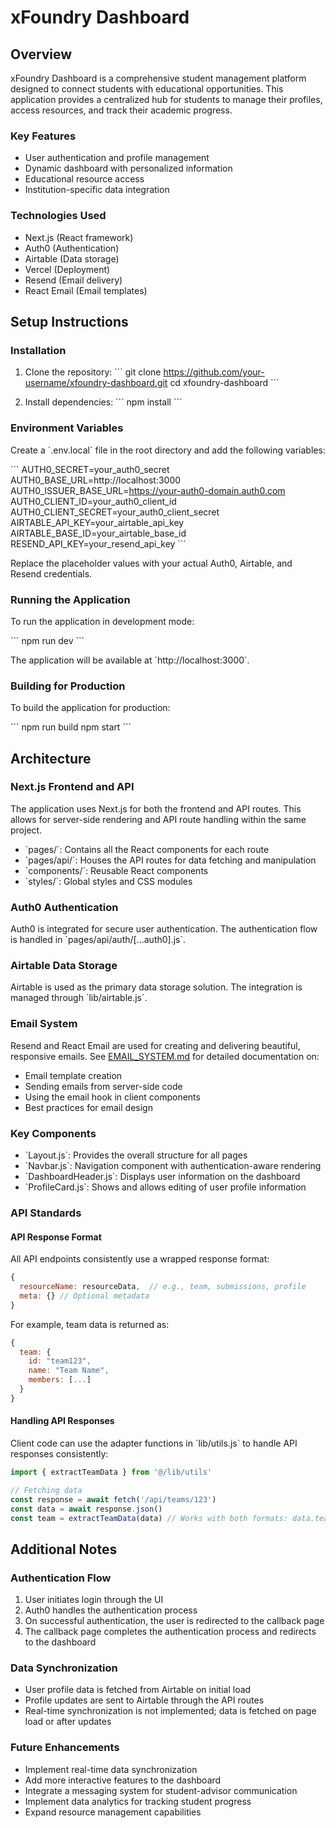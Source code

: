 # xFoundry Dashboard 

## Overview

xFoundry Dashboard is a comprehensive student management platform designed to connect students with educational opportunities. This application provides a centralized hub for students to manage their profiles, access resources, and track their academic progress.

### Key Features

- User authentication and profile management
- Dynamic dashboard with personalized information
- Educational resource access
- Institution-specific data integration

### Technologies Used

- Next.js (React framework)
- Auth0 (Authentication)
- Airtable (Data storage)
- Vercel (Deployment)
- Resend (Email delivery)
- React Email (Email templates)

## Setup Instructions 

### Installation

1. Clone the repository:
   \`\`\`
   git clone https://github.com/your-username/xfoundry-dashboard.git
   cd xfoundry-dashboard
   \`\`\`

2. Install dependencies:
   \`\`\`
   npm install
   \`\`\`

### Environment Variables

Create a \`.env.local\` file in the root directory and add the following variables:

\`\`\`
AUTH0_SECRET=your_auth0_secret
AUTH0_BASE_URL=http://localhost:3000
AUTH0_ISSUER_BASE_URL=https://your-auth0-domain.auth0.com
AUTH0_CLIENT_ID=your_auth0_client_id
AUTH0_CLIENT_SECRET=your_auth0_client_secret
AIRTABLE_API_KEY=your_airtable_api_key
AIRTABLE_BASE_ID=your_airtable_base_id
RESEND_API_KEY=your_resend_api_key
\`\`\`

Replace the placeholder values with your actual Auth0, Airtable, and Resend credentials.

### Running the Application

To run the application in development mode:

\`\`\`
npm run dev
\`\`\`

The application will be available at \`http://localhost:3000\`.

### Building for Production

To build the application for production:

\`\`\`
npm run build
npm start
\`\`\`

## Architecture

### Next.js Frontend and API

The application uses Next.js for both the frontend and API routes. This allows for server-side rendering and API route handling within the same project.

- \`pages/\`: Contains all the React components for each route
- \`pages/api/\`: Houses the API routes for data fetching and manipulation
- \`components/\`: Reusable React components
- \`styles/\`: Global styles and CSS modules

### Auth0 Authentication

Auth0 is integrated for secure user authentication. The authentication flow is handled in \`pages/api/auth/[...auth0].js\`.

### Airtable Data Storage

Airtable is used as the primary data storage solution. The integration is managed through \`lib/airtable.js\`.

### Email System

Resend and React Email are used for creating and delivering beautiful, responsive emails. See [EMAIL_SYSTEM.md](docs/EMAIL_SYSTEM.md) for detailed documentation on:

- Email template creation
- Sending emails from server-side code
- Using the email hook in client components
- Best practices for email design

### Key Components

- \`Layout.js\`: Provides the overall structure for all pages
- \`Navbar.js\`: Navigation component with authentication-aware rendering
- \`DashboardHeader.js\`: Displays user information on the dashboard
- \`ProfileCard.js\`: Shows and allows editing of user profile information

### API Standards

#### API Response Format

All API endpoints consistently use a wrapped response format:

```js
{
  resourceName: resourceData,  // e.g., team, submissions, profile
  meta: {} // Optional metadata
}
```

For example, team data is returned as:

```js
{
  team: {
    id: "team123",
    name: "Team Name",
    members: [...]
  }
}
```

#### Handling API Responses

Client code can use the adapter functions in \`lib/utils.js\` to handle API responses consistently:

```js
import { extractTeamData } from '@/lib/utils'

// Fetching data
const response = await fetch('/api/teams/123')
const data = await response.json()
const team = extractTeamData(data) // Works with both formats: data.team or direct data
```

## Additional Notes

### Authentication Flow

1. User initiates login through the UI
2. Auth0 handles the authentication process
3. On successful authentication, the user is redirected to the callback page
4. The callback page completes the authentication process and redirects to the dashboard

### Data Synchronization

- User profile data is fetched from Airtable on initial load
- Profile updates are sent to Airtable through the API routes
- Real-time synchronization is not implemented; data is fetched on page load or after updates

### Future Enhancements

- Implement real-time data synchronization
- Add more interactive features to the dashboard
- Integrate a messaging system for student-advisor communication
- Implement data analytics for tracking student progress
- Expand resource management capabilities

